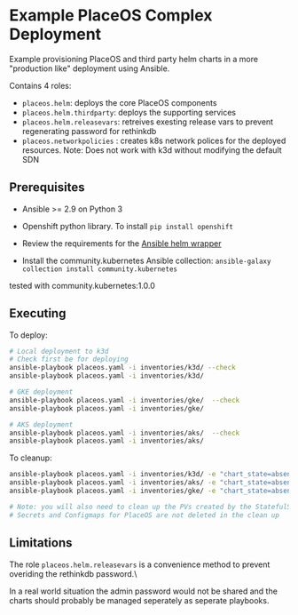# Example PlaceOS Complex Deployment

Example provisioning PlaceOS and third party helm charts in a more "production like" deployment using Ansible.

Contains 4 roles:

- `placeos.helm`: deploys the core PlaceOS components
- `placeos.helm.thirdparty`: deploys the supporting services
- `placeos.helm.releasevars`: retreives exesting release vars to prevent regenerating password for rethinkdb
- `placeos.networkpolicies` : creates k8s network polices for the deployed resources. Note: Does not work with k3d without modifying the default SDN

## Prerequisites

- Ansible >= 2.9 on Python 3

- Openshift python library. To install `pip install openshift`

- Review the requirements for the [Ansible helm wrapper](https://docs.ansible.com/ansible/2.10/collections/community/kubernetes/helm_module.html)

- Install the community.kubernetes Ansible collection: `ansible-galaxy collection install community.kubernetes`

tested with community.kubernetes:1.0.0

## Executing

To deploy:

```sh
# Local deployment to k3d
# Check first be for deploying
ansible-playbook placeos.yaml -i inventories/k3d/ --check
ansible-playbook placeos.yaml -i inventories/k3d/

# GKE deployment
ansible-playbook placeos.yaml -i inventories/gke/  --check
ansible-playbook placeos.yaml -i inventories/gke/

# AKS deployment
ansible-playbook placeos.yaml -i inventories/aks/  --check
ansible-playbook placeos.yaml -i inventories/aks/

```

To cleanup:

```sh
ansible-playbook placeos.yaml -i inventories/k3d/ -e "chart_state=absent"
ansible-playbook placeos.yaml -i inventories/aks/ -e "chart_state=absent"
ansible-playbook placeos.yaml -i inventories/gke/ -e "chart_state=absent"

# Note: you will also need to clean up the PVs created by the StatefulSets manually
# Secrets and Configmaps for PlaceOS are not deleted in the clean up

```

## Limitations

The role `placeos.helm.releasevars` is a convenience method to prevent overiding the rethinkdb password.\

In a real world situation the admin password would not be shared and the charts should probably be managed seperately as seperate playbooks.
